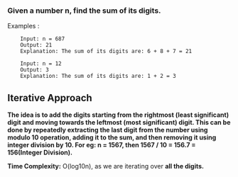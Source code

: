 ### Given a number n, find the sum of its digits.

Examples : 
```
    Input: n = 687
    Output: 21
    Explanation: The sum of its digits are: 6 + 8 + 7 = 21

    Input: n = 12
    Output: 3
    Explanation: The sum of its digits are: 1 + 2 = 3
```

## Iterative Approach

**The idea is to add the digits starting from the rightmost (least significant) digit and moving towards the leftmost (most significant) digit. This can be done by repeatedly extracting the last digit from the number using modulo 10 operation, adding it to the sum, and then removing it using integer division by 10. For eg: n = 1567, then 1567 / 10 = 156.7 = 156(Integer Division).**


**Time Complexity:** O(log10n), as we are iterating over **all the digits.**
 